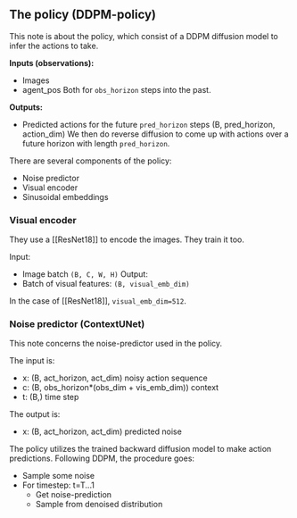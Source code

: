 ## The policy (DDPM-policy)
This note is about the policy, which consist of a DDPM diffusion model to infer the actions to take.

**Inputs (observations):** 
- Images
- agent_pos
Both for `obs_horizon` steps into the past.

**Outputs:** 
- Predicted actions for the future `pred_horizon` steps (B, pred_horizon, action_dim)
We then do reverse diffusion to come up with actions over a future horizon with length `pred_horizon`. 

There are several components of the policy:
- Noise predictor
- Visual encoder
- Sinusoidal embeddings

### Visual encoder
They use a [[ResNet18]] to encode the images. They train it too. 

Input: 
- Image batch `(B, C, W, H)`
Output:
- Batch of visual features: `(B, visual_emb_dim)`

In the case of [[ResNet18]], `visual_emb_dim=512`.


### Noise predictor (ContextUNet)
This note concerns the noise-predictor used in the policy.

The input is:
- x: (B, act_horizon, act_dim) noisy action sequence
- c: (B, obs_horizon*(obs_dim + vis_emb_dim)) context
- t: (B,) time step

The output is:
- x: (B, act_horizon, act_dim) predicted noise

The policy utilizes the trained backward diffusion model to make action predictions. Following DDPM, the procedure goes:
- Sample some noise
- For timestep: t=T...1
	- Get noise-prediction
	- Sample from denoised distribution